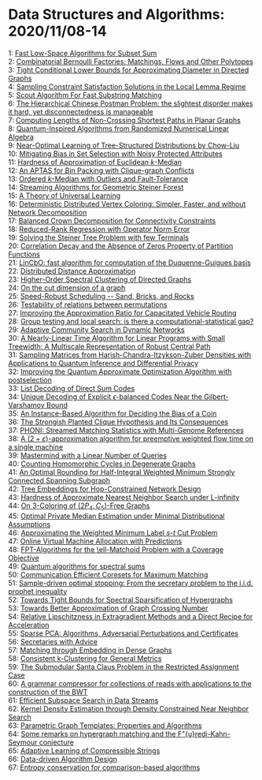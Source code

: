 # Data Structures and Algorithms: 2020/11/08-14  
1: [Fast Low-Space Algorithms for Subset Sum](https://doi.org/10.48550/arXiv.2011.03819)  
2: [Combinatorial Bernoulli Factories: Matchings, Flows and Other Polytopes](https://doi.org/10.48550/arXiv.2011.03865)  
3: [Tight Conditional Lower Bounds for Approximating Diameter in Directed  Graphs](https://doi.org/10.48550/arXiv.2011.03892)  
4: [Sampling Constraint Satisfaction Solutions in the Local Lemma Regime](https://doi.org/10.48550/arXiv.2011.03915)  
5: [Scout Algorithm For Fast Substring Matching](https://doi.org/10.48550/arXiv.2011.04010)  
6: [The Hierarchical Chinese Postman Problem: the slightest disorder makes  it hard, yet disconnectedness is manageable](https://doi.org/10.48550/arXiv.2011.04022)  
7: [Computing Lengths of Non-Crossing Shortest Paths in Planar Graphs](https://doi.org/10.48550/arXiv.2011.04047)  
8: [Quantum-Inspired Algorithms from Randomized Numerical Linear Algebra](https://doi.org/10.48550/arXiv.2011.04125)  
9: [Near-Optimal Learning of Tree-Structured Distributions by Chow-Liu](https://doi.org/10.48550/arXiv.2011.04144)  
10: [Mitigating Bias in Set Selection with Noisy Protected Attributes](https://doi.org/10.48550/arXiv.2011.04219)  
11: [Hardness of Approximation of Euclidean $k$-Median](https://doi.org/10.48550/arXiv.2011.04221)  
12: [An APTAS for Bin Packing with Clique-graph Conflicts](https://doi.org/10.48550/arXiv.2011.04273)  
13: [Ordered $k$-Median with Outliers and Fault-Tolerance](https://doi.org/10.48550/arXiv.2011.04289)  
14: [Streaming Algorithms for Geometric Steiner Forest](https://doi.org/10.48550/arXiv.2011.04324)  
15: [A Theory of Universal Learning](https://doi.org/10.48550/arXiv.2011.04483)  
16: [Deterministic Distributed Vertex Coloring: Simpler, Faster, and without  Network Decomposition](https://doi.org/10.48550/arXiv.2011.04511)  
17: [Balanced Crown Decomposition for Connectivity Constraints](https://doi.org/10.48550/arXiv.2011.04528)  
18: [Reduced-Rank Regression with Operator Norm Error](https://doi.org/10.48550/arXiv.2011.04564)  
19: [Solving the Steiner Tree Problem with few Terminals](https://doi.org/10.48550/arXiv.2011.04593)  
20: [Correlation Decay and the Absence of Zeros Property of Partition  Functions](https://doi.org/10.48550/arXiv.2011.04915)  
21: [LinCbO: fast algorithm for computation of the Duquenne-Guigues basis](https://doi.org/10.48550/arXiv.2011.04928)  
22: [Distributed Distance Approximation](https://doi.org/10.48550/arXiv.2011.05066)  
23: [Higher-Order Spectral Clustering of Directed Graphs](https://doi.org/10.48550/arXiv.2011.05080)  
24: [On the cut dimension of a graph](https://doi.org/10.48550/arXiv.2011.05085)  
25: [Speed-Robust Scheduling -- Sand, Bricks, and Rocks](https://doi.org/10.48550/arXiv.2011.05181)  
26: [Testability of relations between permutations](https://doi.org/10.48550/arXiv.2011.05234)  
27: [Improving the Approximation Ratio for Capacitated Vehicle Routing](https://doi.org/10.48550/arXiv.2011.05235)  
28: [Group testing and local search: is there a computational-statistical  gap?](https://doi.org/10.48550/arXiv.2011.05258)  
29: [Adaptive Community Search in Dynamic Networks](https://doi.org/10.48550/arXiv.2011.05353)  
30: [A Nearly-Linear Time Algorithm for Linear Programs with Small Treewidth:  A Multiscale Representation of Robust Central Path](https://doi.org/10.48550/arXiv.2011.05365)  
31: [Sampling Matrices from Harish-Chandra-Itzykson-Zuber Densities with  Applications to Quantum Inference and Differential Privacy](https://doi.org/10.48550/arXiv.2011.05417)  
32: [Improving the Quantum Approximate Optimization Algorithm with  postselection](https://doi.org/10.48550/arXiv.2011.05425)  
33: [List Decoding of Direct Sum Codes](https://doi.org/10.48550/arXiv.2011.05467)  
34: [Unique Decoding of Explicit $\epsilon$-balanced Codes Near the  Gilbert-Varshamov Bound](https://doi.org/10.48550/arXiv.2011.05500)  
35: [An Instance-Based Algorithm for Deciding the Bias of a Coin](https://doi.org/10.48550/arXiv.2011.05502)  
36: [The Strongish Planted Clique Hypothesis and Its Consequences](https://doi.org/10.48550/arXiv.2011.05555)  
37: [PHONI: Streamed Matching Statistics with Multi-Genome References](https://doi.org/10.48550/arXiv.2011.05610)  
38: [A $(2+\varepsilon)$-approximation algorithm for preemptive weighted flow  time on a single machine](https://doi.org/10.48550/arXiv.2011.05676)  
39: [Mastermind with a Linear Number of Queries](https://doi.org/10.48550/arXiv.2011.05921)  
40: [Counting Homomorphic Cycles in Degenerate Graphs](https://doi.org/10.48550/arXiv.2011.05957)  
41: [An Optimal Rounding for Half-Integral Weighted Minimum Strongly  Connected Spanning Subgraph](https://doi.org/10.48550/arXiv.2011.06108)  
42: [Tree Embeddings for Hop-Constrained Network Design](https://doi.org/10.48550/arXiv.2011.06112)  
43: [Hardness of Approximate Nearest Neighbor Search under L-infinity](https://doi.org/10.48550/arXiv.2011.06135)  
44: [On 3-Coloring of $(2P_4,C_5)$-Free Graphs](https://doi.org/10.48550/arXiv.2011.06173)  
45: [Optimal Private Median Estimation under Minimal Distributional  Assumptions](https://doi.org/10.48550/arXiv.2011.06202)  
46: [Approximating the Weighted Minimum Label $s$-$t$ Cut Problem](https://doi.org/10.48550/arXiv.2011.06204)  
47: [Online Virtual Machine Allocation with Predictions](https://doi.org/10.48550/arXiv.2011.06250)  
48: [FPT-Algorithms for the \ell-Matchoid Problem with a Coverage Objective](https://doi.org/10.48550/arXiv.2011.06268)  
49: [Quantum algorithms for spectral sums](https://doi.org/10.48550/arXiv.2011.06475)  
50: [Communication Efficient Coresets for Maximum Matching](https://doi.org/10.48550/arXiv.2011.06481)  
51: [Sample-driven optimal stopping: From the secretary problem to the i.i.d.  prophet inequality](https://doi.org/10.48550/arXiv.2011.06516)  
52: [Towards Tight Bounds for Spectral Sparsification of Hypergraphs](https://doi.org/10.48550/arXiv.2011.06530)  
53: [Towards Better Approximation of Graph Crossing Number](https://doi.org/10.48550/arXiv.2011.06545)  
54: [Relative Lipschitzness in Extragradient Methods and a Direct Recipe for  Acceleration](https://doi.org/10.48550/arXiv.2011.06572)  
55: [Sparse PCA: Algorithms, Adversarial Perturbations and Certificates](https://doi.org/10.48550/arXiv.2011.06585)  
56: [Secretaries with Advice](https://doi.org/10.48550/arXiv.2011.06726)  
57: [Matching through Embedding in Dense Graphs](https://doi.org/10.48550/arXiv.2011.06767)  
58: [Consistent k-Clustering for General Metrics](https://doi.org/10.48550/arXiv.2011.06888)  
59: [The Submodular Santa Claus Problem in the Restricted Assignment Case](https://doi.org/10.48550/arXiv.2011.06939)  
60: [A grammar compressor for collections of reads with applications to the  construction of the BWT](https://doi.org/10.48550/arXiv.2011.07999)  
61: [Efficient Subspace Search in Data Streams](https://doi.org/10.48550/arXiv.2011.06959)  
62: [Kernel Density Estimation through Density Constrained Near Neighbor  Search](https://doi.org/10.48550/arXiv.2011.06997)  
63: [Parametric Graph Templates: Properties and Algorithms](https://doi.org/10.48550/arXiv.2011.07001)  
64: [Some remarks on hypergraph matching and the F\"{u}redi-Kahn-Seymour  conjecture](https://doi.org/10.48550/arXiv.2011.07097)  
65: [Adaptive Learning of Compressible Strings](https://doi.org/10.48550/arXiv.2011.07143)  
66: [Data-driven Algorithm Design](https://doi.org/10.48550/arXiv.2011.07177)  
67: [Entropy conservation for comparison-based algorithms](https://doi.org/10.48550/arXiv.2011.07278)  